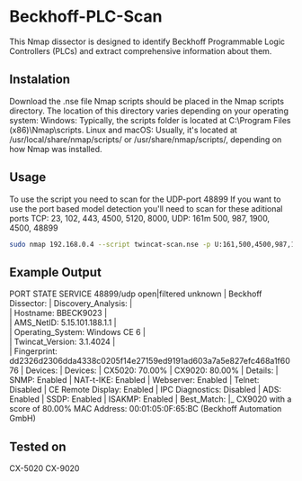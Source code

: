 # Beckhoff-PLC-Scan
This Nmap dissector is designed to identify Beckhoff Programmable Logic Controllers (PLCs) and extract comprehensive information about them.
## Instalation
Download the .nse file Nmap scripts should be placed in the Nmap scripts directory. The location of this directory varies depending on your operating system:
Windows: Typically, the scripts folder is located at C:\Program Files (x86)\Nmap\scripts\.
Linux and macOS: Usually, it's located at /usr/local/share/nmap/scripts/ or /usr/share/nmap/scripts/, depending on how Nmap was installed.
## Usage
To use the script you need to scan for the UDP-port 48899
If you want to use the port based model detection you'll need to scan for these aditional ports TCP: 23, 102, 443, 4500, 5120, 8000, UDP: 161m 500, 987, 1900, 4500, 48899
```bash
sudo nmap 192.168.0.4 --script twincat-scan.nse -p U:161,500,4500,987,1900,48899,T:23,102,443,4500,5120,8080 -sSU
```
## Example Output
PORT     STATE SERVICE
48899/udp open|filtered unknown
| Beckhoff Dissector: 
|   Discovery_Analysis: 
|     
|       Hostname: BBECK9023
|     
|       AMS_NetID: 5.15.101.188.1.1
|     
|       Operating_System: Windows CE 6
|     
|       Twincat_Version: 3.1.4024
|     
|       Fingerprint: dd2326d2306dda4338c0205f14e27159ed9191ad603a7a5e827efc468a1f6076
|   Devices: 
|     Devices: 
|       CX5020: 70.00%
|       CX9020: 80.00%
|     Details: 
|       SNMP: Enabled
|       NAT-t-IKE: Enabled
|       Webserver: Enabled
|       Telnet: Disabled
|       CE Remote Display: Enabled
|       IPC Diagnostics: Disabled
|       ADS: Enabled
|       SSDP: Enabled
|       ISAKMP: Enabled
|     Best_Match: 
|_      CX9020 with a score of 80.00%
MAC Address: 00:01:05:0F:65:BC (Beckhoff Automation GmbH)
## Tested on
CX-5020
CX-9020
